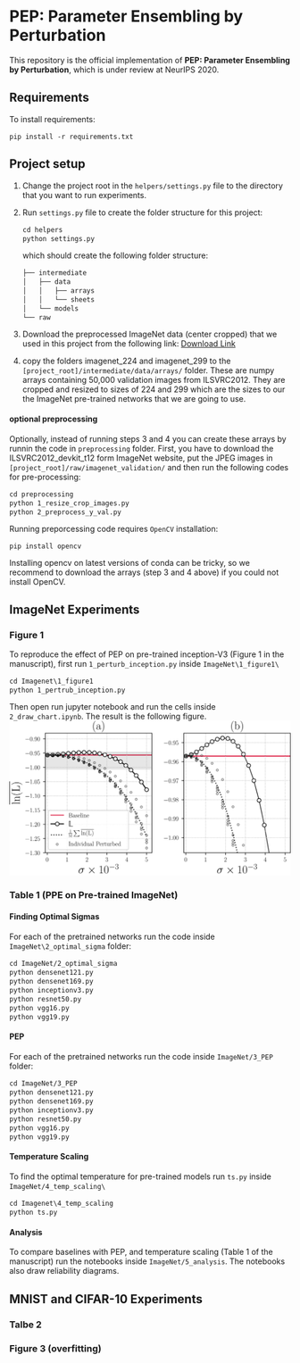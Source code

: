# PEP: Parameter Ensembling by Perturbation

This repository is the official implementation of **PEP: Parameter Ensembling by Perturbation**,
which is under review at NeurIPS 2020.
<!-- > 📋Optional: include a graphic explaining your approach/main result, bibtex entry, link to demos, blog posts and tutorials
-->

## Requirements

To install requirements:

```setup
pip install -r requirements.txt
```

## Project setup
1. Change the project root in the `helpers/settings.py` file to the directory that 
you want to run experiments.
2. Run `settings.py` file to create the folder structure for this project:
    ```
    cd helpers
    python settings.py
    ```
    which should create the following folder structure:
    ```
    ├── intermediate
    │   ├── data
    │   │   ├── arrays
    │   │   └── sheets
    │   └── models
    └── raw
    ```
3. Download the preprocessed ImageNet data (center cropped) that we used in this project from the 
following link:
[Download Link](https://www.dropbox.com/sh/5nwkk693coegsr4/AACRBvEV_1micL5bBnmbPydea?dl=0)

4. copy the folders imagenet_224 and imagenet_299 to the `[project_root]/intermediate/data/arrays/` folder.
These are numpy arrays containing 50,000 validation images from ILSVRC2012.
They are cropped and resized to sizes of 224 and 299 which are the sizes
to our the ImageNet pre-trained networks that we are going to use.

#### optional preprocessing
Optionally, instead of running steps 3 and 4 you can create these arrays
by runnin the code in `preprocessing` folder. 
First, you have to download the ILSVRC2012_devkit_t12
form ImageNet website, put the JPEG images in `[project_root]/raw/imagenet_validation/`
and then run the following codes for pre-processing:
```
cd preprocessing
python 1_resize_crop_images.py
python 2_preprocess_y_val.py
```
Running preporcessing code requires `OpenCV` installation:
```
pip install opencv
```
Installing opencv on latest versions of conda can be tricky, so 
we recommend to download the arrays (step 3 and 4 above) if you
could not install OpenCV.

## ImageNet Experiments
### Figure 1
To reproduce the effect of PEP on pre-trained inception-V3 (Figure 1 in
the manuscript), first run `1_perturb_inception.py` inside `ImageNet\1_figure1\`
```
cd Imagenet\1_figure1
python 1_pertrub_inception.py
```
Then open run jupyter notebook and run the cells inside `2_draw_chart.ipynb`.
The result is the following figure.
![](assets/figure1.png)

### Table 1 (PPE on Pre-trained ImageNet)
#### Finding Optimal Sigmas
For each of the pretrained networks run the code inside `ImageNet\2_optimal_sigma` folder:
```
cd ImageNet/2_optimal_sigma
python densenet121.py
python densenet169.py
python inceptionv3.py
python resnet50.py
python vgg16.py
python vgg19.py
```
#### PEP
For each of the pretrained networks run the code inside `ImageNet/3_PEP` folder:
```
cd ImageNet/3_PEP
python densenet121.py
python densenet169.py
python inceptionv3.py
python resnet50.py
python vgg16.py
python vgg19.py
```
#### Temperature Scaling
To find the optimal temperature for pre-trained models
run `ts.py` inside `ImageNet/4_temp_scaling\`
```
cd Imagenet\4_temp_scaling
python ts.py
```
#### Analysis
To compare baselines with PEP, and temperature scaling (Table 1 of the manuscript)
run the notebooks inside `ImageNet/5_analysis`. The notebooks also
draw reliability diagrams.

## MNIST and CIFAR-10 Experiments

### Talbe 2

### Figure 3 (overfitting)

